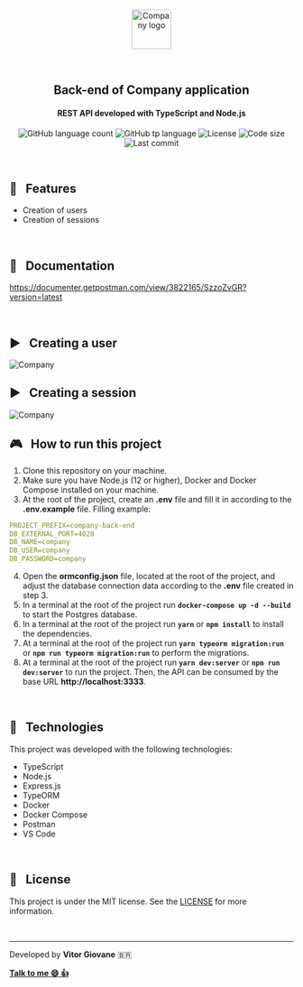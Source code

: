 <p align="center">
  <br>
  <img height="70" alt="Company logo" src="https://res.cloudinary.com/vitorgiovane/image/upload/v1592808191/company/logo-dark_wkt9dz.png" />
  </p>
  <br>
<h2 align="center">
  Back-end of Company application
    <br>
</h2>
<h4 align="center">REST API developed with TypeScript and Node.js</h4>
<p align="center">
  <img alt="GitHub language count" src="https://img.shields.io/github/languages/count/vitorgiovane/company-back-end?color=%2304D361">
  <img alt="GitHub tp language" src="https://img.shields.io/github/languages/top/vitorgiovane/company-back-end">
  <img alt="License" src="https://img.shields.io/badge/license-MIT-%2304D361">
  <img alt="Code size" src="https://img.shields.io/github/languages/code-size/vitorgiovane/company-back-end">
  <img alt="Last commit" src="https://img.shields.io/github/last-commit/vitorgiovane/company-back-end">
</p>

<br>

## :gem: &nbsp; Features
- Creation of users
- Creation of sessions

<br>

## :notebook_with_decorative_cover: &nbsp; Documentation
https://documenter.getpostman.com/view/3822165/SzzoZvGR?version=latest

<br>

## :arrow_forward: &nbsp; Creating a user
<img alt="Company" src="https://res.cloudinary.com/vitorgiovane/image/upload/v1592809019/company/2020-06-22_03-52_k1dhqe.png" />

<br>

## :arrow_forward: &nbsp; Creating a session
<img alt="Company" src="https://res.cloudinary.com/vitorgiovane/image/upload/v1592809026/company/2020-06-22_03-56_n0l02y.png" />

<br>

## :video_game: &nbsp; How to run this project
1. Clone this repository on your machine.
2. Make sure you have Node.js (12 or higher), Docker and Docker Compose installed on your machine.
3. At the root of the project, create an **.env** file and fill it in according to the **.env.example** file. Filling example:
```yml
PROJECT_PREFIX=company-back-end
DB_EXTERNAL_PORT=4020
DB_NAME=company
DB_USER=company
DB_PASSWORD=company
```
4. Open the **ormconfig.json** file, located at the root of the project, and adjust the database connection data according to the **.env** file created in step 3.
5. In a terminal at the root of the project run **`docker-compose up -d --build`** to start the Postgres database.
6. In a terminal at the root of the project run **`yarn`** or **`npm install`** to install the dependencies.
7. At a terminal at the root of the project run **`yarn typeorm migration:run`** or **`npm run typeorm migration:run`** to perform the migrations.
8. At a terminal at the root of the project run **`yarn dev:server`** or **`npm run dev:server`** to run the project. Then, the API can be consumed by the base URL **http://localhost:3333**.

<br>

## :rocket: &nbsp; Technologies
This project was developed with the following technologies:

- TypeScript
- Node.js
- Express.js
- TypeORM
- Docker
- Docker Compose
- Postman
- VS Code

<br>

## :page_with_curl: &nbsp; License
This project is under the MIT license. See the [LICENSE](https://github.com/vitorgiovane/company-back-end/blob/master/LICENSE) for more information.

<br>

---
Developed by **Vitor Giovane** <span>&#x1f1e7;&#x1f1f7;</span>

**[Talk to me :smile:&nbsp;:thumbsup:](https://www.linkedin.com/in/vitorgiovane)** 
